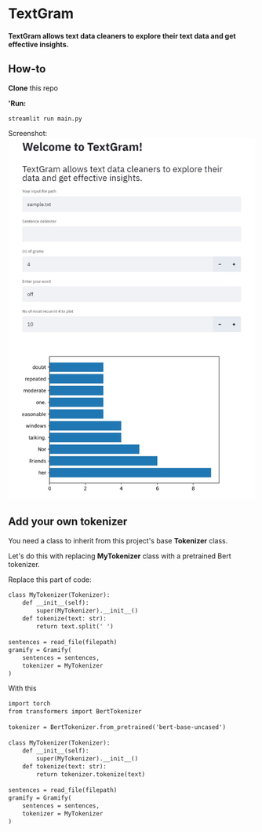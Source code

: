 # TextGram

#### TextGram allows text data cleaners to explore their text data and get effective insights.


## How-to
**Clone** this repo

**'Run:**
```
streamlit run main.py
```

Screenshot:
![Screenshot](https://github.com/alikhodadoost/TextGram/blob/master/imgs/scr.jpg)

## Add your own tokenizer
You need a class to inherit from this project's base **Tokenizer** class.

Let's do this with replacing **MyTokenizer** class with a pretrained Bert tokenizer.

Replace this part of code:
```
class MyTokenizer(Tokenizer):
    def __init__(self):
        super(MyTokenizer).__init__()
    def tokenize(text: str):
        return text.split(' ')

sentences = read_file(filepath)
gramify = Gramify(
    sentences = sentences,
    tokenizer = MyTokenizer
)
```
With this
```
import torch
from transformers import BertTokenizer

tokenizer = BertTokenizer.from_pretrained('bert-base-uncased')

class MyTokenizer(Tokenizer):
    def __init__(self):
        super(MyTokenizer).__init__()
    def tokenize(text: str):
        return tokenizer.tokenize(text)

sentences = read_file(filepath)
gramify = Gramify(
    sentences = sentences,
    tokenizer = MyTokenizer
)
```

